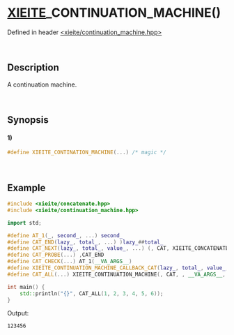 # [XIEITE](../../macros.md)\_CONTINUATION\_MACHINE\(\)
Defined in header [<xieite/continuation_machine.hpp>](../../../include/xieite/continuation_machine.hpp)

&nbsp;

## Description
A continuation machine.

&nbsp;

## Synopsis
#### 1)
```cpp
#define XIEITE_CONTINATION_MACHINE(...) /* magic */
```

&nbsp;

## Example
```cpp
#include <xieite/concatenate.hpp>
#include <xieite/continuation_machine.hpp>

import std;

#define AT_1(_, second_, ...) second_
#define CAT_END(lazy_, total_, ...) )lazy_##total_
#define CAT_NEXT(lazy_, total_, value_, ...) (, CAT, XIEITE_CONCATENATE(total_, value_), lazy_##__VA_ARGS__)
#define CAT_PROBE(...) ,CAT_END
#define CAT_CHECK(...) AT_1(__VA_ARGS__)
#define XIEITE_CONTINUATION_MACHINE_CALLBACK_CAT(lazy_, total_, value_, ...) CAT_CHECK(CAT_PROBE value_, CAT_NEXT)(, lazy_##total_, value_, lazy_##__VA_ARGS__)
#define CAT_ALL(...) XIEITE_CONTINUATION_MACHINE(, CAT, , __VA_ARGS__, ())

int main() {
    std::println("{}", CAT_ALL(1, 2, 3, 4, 5, 6));
}
```
Output:
```
123456
```
